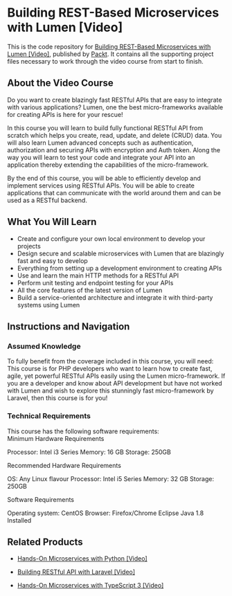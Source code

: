 # Building REST-Based Microservices with Lumen [Video]
This is the code repository for [Building REST-Based Microservices with Lumen [Video]](https://www.packtpub.com/web-development/building-rest-based-microservices-lumen-video?utm_source=github&utm_medium=repository&utm_campaign=9781789612776), published by [Packt](https://www.packtpub.com/?utm_source=github). It contains all the supporting project files necessary to work through the video course from start to finish.
## About the Video Course
Do you want to create blazingly fast RESTful APIs that are easy to integrate with various applications? Lumen, one the best micro-frameworks available for creating APIs is here for your rescue! 

In this course you will learn to build fully functional RESTful API from scratch which helps you create, read, update, and delete (CRUD) data. You will also learn Lumen advanced concepts such as authentication, authorization and securing APIs with encryption and Auth token. Along the way you will learn to test your code and integrate your API into an application thereby extending the capabilities of the micro-framework.

By the end of this course, you will be able to efficiently develop and implement services using RESTful APIs. You will be able to create applications that can communicate with the world around them and can be used as a RESTful backend.

<H2>What You Will Learn</H2>
<DIV class=book-info-will-learn-text>
<UL>
<LI>Create and configure your own local environment to develop your projects 
<LI>Design secure and scalable microservices with Lumen that are blazingly fast and easy to develop 
<LI>Everything from setting up a development environment to creating APIs 
<LI>Use and learn the main HTTP methods for a RESTful API 
<LI>Perform unit testing and endpoint testing for your APIs 
<LI>All the core features of the latest version of Lumen 
<LI>Build a service-oriented architecture and integrate it with third-party systems using Lumen </LI></UL></DIV>

## Instructions and Navigation
### Assumed Knowledge
To fully benefit from the coverage included in this course, you will need:<br/>
This course is for PHP developers who want to learn how to create fast, agile, yet powerful RESTful APIs easily using the Lumen micro-framework. If you are a developer and know about API development but have not worked with Lumen and wish to explore this stunningly fast micro-framework by Laravel, then this course is for you!
### Technical Requirements
This course has the following software requirements:<br/>
Minimum Hardware Requirements

Processor: Intel i3 Series
Memory: 16 GB
Storage: 250GB

Recommended Hardware Requirements

OS: Any Linux flavour
Processor: Intel i5 Series
Memory: 32 GB
Storage: 250GB


Software Requirements

Operating system: CentOS
Browser: Firefox/Chrome
Eclipse Java 1.8 Installed

## Related Products
* [Hands-On Microservices with Python [Video]](https://www.packtpub.com/application-development/hands-microservices-python-video?utm_source=github&utm_medium=repository&utm_campaign=9781789132045)

* [Building RESTful API with Laravel [Video]](https://www.packtpub.com/application-development/building-restful-api-laravel-video?utm_source=github&utm_medium=repository&utm_campaign=9781788292269)

* [Hands-On Microservices with TypeScript 3 [Video]](https://www.packtpub.com/application-development/hands-microservices-typescript-3-video?utm_source=github&utm_medium=repository&utm_campaign=9781789616989)

